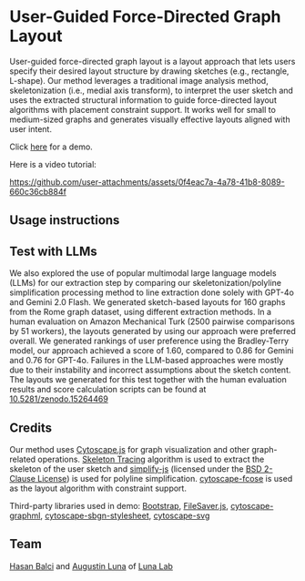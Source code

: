 # User-Guided Force-Directed Graph Layout

User-guided force-directed graph layout is a layout approach that lets users specify their desired layout structure by drawing sketches (e.g., rectangle, L-shape). Our method leverages a traditional image analysis method, skeletonization (i.e., medial axis transform), to interpret the user sketch and uses the extracted structural information to guide force-directed layout algorithms with placement constraint support. It works well for small to medium-sized graphs and generates visually effective layouts aligned with user intent.

Click [here](https://sciluna.github.io/uggly/index.html) for a demo.

Here is a video tutorial:

https://github.com/user-attachments/assets/0f4eac7a-4a78-41b8-8089-660c36cb884f

## Usage instructions

## Test with LLMs

We also explored the use of popular multimodal large language models (LLMs) for our extraction step by comparing our skeletonization/polyline simplification processing method to line extraction done solely with GPT-4o and Gemini 2.0 Flash. We generated sketch-based layouts for 160 graphs from the Rome graph dataset, using different extraction methods. In a human evaluation on Amazon Mechanical Turk (2500 pairwise comparisons by 51 workers), the layouts generated by using our approach were preferred overall. We generated rankings of user preference using the Bradley-Terry model, our approach achieved a score of 1.60, compared to 0.86 for Gemini and 0.76 for GPT-4o. Failures in the LLM-based approaches were mostly due to their instability and incorrect assumptions about the sketch content. The layouts we generated for this test together with the human evaluation results and score calculation scripts can be found at [10.5281/zenodo.15264469](https://doi.org/10.5281/zenodo.15264469) 

## Credits

Our method uses [Cytoscape.js](https://js.cytoscape.org) for graph visualization and other graph-related operations. [Skeleton Tracing](https://github.com/LingDong-/skeleton-tracing) algorithm is used to extract the skeleton of the user sketch and [simplify-js](https://github.com/mourner/simplify-js) (licensed under the [BSD 2-Clause License](https://github.com/mourner/simplify-js/blob/master/LICENSE)) is used for polyline simplification. [cytoscape-fcose](https://github.com/iVis-at-Bilkent/cytoscape.js-fcose) is used as the layout algorithm with constraint support.

Third-party libraries used in demo: [Bootstrap](https://getbootstrap.com/), [FileSaver.js](https://github.com/eligrey/FileSaver.js/), [cytoscape-graphml](https://github.com/iVis-at-Bilkent/cytoscape.js-graphml), [cytoscape-sbgn-stylesheet](https://github.com/PathwayCommons/cytoscape-sbgn-stylesheet), [cytoscape-svg](https://github.com/kinimesi/cytoscape-svg) 

## Team
[Hasan Balci](https://github.com/hasanbalci) and [Augustin Luna](https://github.com/cannin) of [Luna Lab](https://github.com/sciluna)
